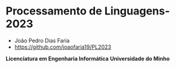# Processamento de Linguagens-2023

* João Pedro Dias Faria
* https://github.com/joaofaria19/PL2023

**Licenciatura em Engenharia Informática**
**Universidade do Minho**

